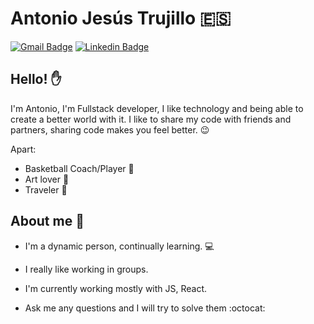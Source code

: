 # Antonio Jesús Trujillo  :es:



[![Gmail Badge](https://img.shields.io/badge/-antonio1hua@gmail.com-c14438?style=flat-square&logo=Gmail&logoColor=white&link=mailto:antonio1hua@gmail.com)](mailto:antoniotmdev@gmail.com)
[![Linkedin Badge](https://img.shields.io/badge/AntonioTrujillo-blue?style=flat-square&logo=Linkedin&logoColor=white&link=https://www.linkedin.com/in/antonio-trujillo-aa74ba195/)](https://www.linkedin.com/in/antonio-trujillo-aa74ba195/) 
## Hello! :hand:

I'm Antonio, I'm Fullstack developer, I like technology and being able to create a better world with it.
I like to share my code with friends and partners, sharing code makes you feel better. :wink:

Apart:
- Basketball Coach/Player :basketball:
- Art lover :art:
- Traveler :statue_of_liberty:

## About me :man:

- I'm a dynamic person, continually learning. :computer:

- I really like working in groups.

- I'm currently working mostly with JS, React. 

- Ask me any questions and I will try to solve them :octocat: 
